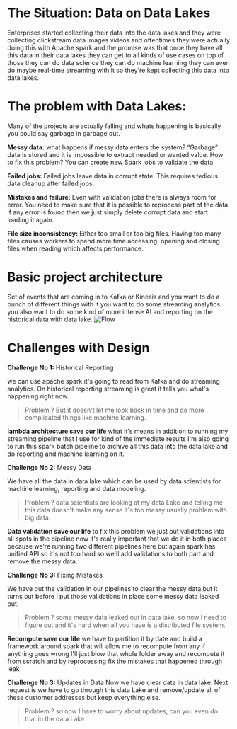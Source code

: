 
# The Situation: Data on Data Lakes

Enterprises started collecting their data into the data lakes and they were collecting clickstream data images videos and oftentimes they were actually doing this with Apache spark and the promise was that once they have all this data in their data lakes they can get to all kinds of use cases on top of those they can do data science they can do machine learning they can even do maybe real-time streaming with it so they're kept collecting this data into data lakes.

# The problem with Data Lakes:

Many of the projects are actually falling and whats happening is basically you could say garbage in garbage out.

**Messy data:** what happens if messy data enters the system? “Garbage” data is stored and it is impossible to extract needed or wanted value. How to fix this problem? You can create new Spark jobs to validate the data.

**Failed jobs:** Failed jobs leave data in corrupt state. This requires tedious data cleanup after failed jobs.

**Mistakes and failure:** Even with validation jobs there is always room for error. You need to make sure that it is possible to reprocess part of the data if any error is found then we just simply delete corrupt data and start loading it again.

**File size inconsistency:** Either too small or too big files. Having too many files causes workers to spend more time accessing, opening and closing files when reading which affects performance.

# Basic project architecture
Set of events that are coming in to Kafka or Kinesis and you want to do a bunch of different things with it you want to do some streaming analytics you also want to do some kind of more intense AI and reporting on the historical data with data lake.
![Flow](https://github.com/gurditsingh/blog/blob/gh-pages/_screenshots/datalake.jpg?raw=true)

# Challenges with Design
**Challenge No 1:** Historical Reporting

we can use apache spark it's going to read from Kafka and do streaming analytics. On historical reporting streaming is great it tells you what's happening right now.
> Problem ?
 But it doesn't let me look back in time and do more complicated things like machine learning. 


**lambda architecture save our life** what it's means in addition to running my streaming pipeline that I use for kind of the immediate results I'm also going to run this spark batch pipeline to archive all this data into the data lake and do reporting and machine learning on it.

**Challenge No 2:** Messy Data

We have all the data in data lake which can be used by data scientists for machine learning, reporting and data modeling.

> Problem ?
> data scientists are looking at my data Lake and telling me this data doesn't make any sense it's too messy usually problem with big data.

**Data validation save our life**  to fix this problem we just put validations into all spots in the pipeline now it's really important that we do it in both places because we're running two different pipelines here but again spark has unified API so it's not too hard so we'll add validations to both part and remove the messy data.

**Challenge No 3:** Fixing Mistakes

We have put the validation in our pipelines to clear the messy data but it turns out before I put those validations in place some messy data leaked out.
> Problem ?
some messy data leaked out in data lake. so now I need to figure out and it's hard when all you have is a distributed file system.

**Recompute save our life** we have to partition it by date and build a framework around spark that will allow me to recompute from any if anything goes wrong I'll just blow that whole folder away and recompute it from scratch and by reprocessing fix the mistakes that happened through leak 

**Challenge No 3:** Updates in Data
Now we have clear data in data lake. Next request is we have to go through this data Lake and remove/update all of these customer addresses but keep everything else.

> Problem ?
 so now I have to worry about updates, can you even do that in the data Lake
<!--stackedit_data:
eyJoaXN0b3J5IjpbMTcwNzYxMTE4NiwxNzUyMzE5NzMwLC0xMD
g5MjcxNDYyLC0yMDIxODEwMDA0LDEyNzAyNTQ3NjQsLTMxOTA4
NjcwMCwtNjk5ODIyMDgsLTczOTM5MDgzMSwtNzA3NTcxODMxLC
01OTI0NTQzNzYsMTQzODQzMDExNyw5NDMwODAyNzNdfQ==
-->